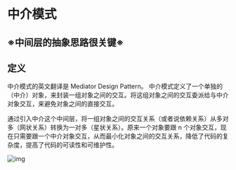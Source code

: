 #  中介模式

## ※中间层的抽象思路很关键※

## 定义

 中介模式的英文翻译是 Mediator Design Pattern。  中介模式定义了一个单独的（中介）对象，来封装一组对象之间的交互。将这组对象之间的交互委派给与中介对象交互，来避免对象之间的直接交互。 

 通过引入中介这个中间层，将一组对象之间的交互关系（或者说依赖关系）从多对多（网状关系）转换为一对多（星状关系）。原来一个对象要跟 n 个对象交互，现在只需要跟一个中介对象交互，从而最小化对象之间的交互关系，降低了代码的复杂度，提高了代码的可读性和可维护性。 

 ![img](https://static001.geekbang.org/resource/image/43/9f/4376d541bf17a029f37aa76009ef3a9f.jpg) 

